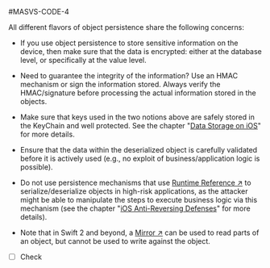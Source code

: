#MASVS-CODE-4 

All different flavors of object persistence share the following concerns:

- If you use object persistence to store sensitive information on the device, then make sure that the data is encrypted: either at the database level, or specifically at the value level.

- Need to guarantee the integrity of the information? Use an HMAC mechanism or sign the information stored. Always verify the HMAC/signature before processing the actual information stored in the objects.

- Make sure that keys used in the two notions above are safely stored in the KeyChain and well protected. See the chapter "[Data Storage on iOS](https://mas.owasp.org/MASTG/iOS/0x06d-Testing-Data-Storage)" for more details.

- Ensure that the data within the deserialized object is carefully validated before it is actively used (e.g., no exploit of business/application logic is possible).

- Do not use persistence mechanisms that use [Runtime Reference ↗](https://developer.apple.com/library/archive/#documentation/Cocoa/Reference/ObjCRuntimeRef/Reference/reference.html "Objective-C Runtime Reference") to serialize/deserialize objects in high-risk applications, as the attacker might be able to manipulate the steps to execute business logic via this mechanism (see the chapter "[iOS Anti-Reversing Defenses](https://mas.owasp.org/MASTG/iOS/0x06j-Testing-Resiliency-Against-Reverse-Engineering)" for more details).

- Note that in Swift 2 and beyond, a [Mirror ↗](https://developer.apple.com/documentation/swift/mirror "Mirror") can be used to read parts of an object, but cannot be used to write against the object.

- [ ] Check